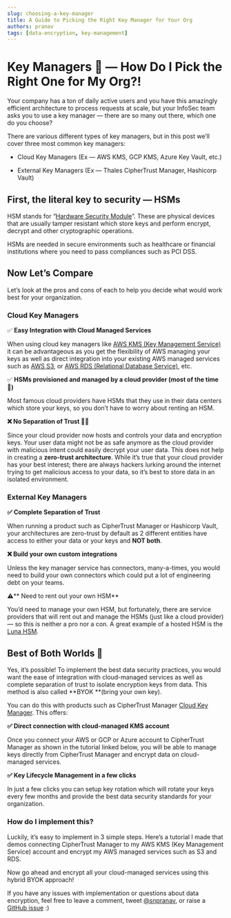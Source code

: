 ```yaml
---
slug: choosing-a-key-manager
title: A Guide to Picking the Right Key Manager for Your Org
authors: pranav
tags: [data-encryption, key-management]
---
```


# Key Managers 🔐 — How Do I Pick the Right One for My Org?!

Your company has a ton of daily active users and you have this amazingly efficient architecture to process requests at scale, but your InfoSec team asks you to use a key manager — there are so many out there, which one do you choose?

There are various different types of key managers, but in this post we’ll cover three most common key managers:

* Cloud Key Managers (Ex — AWS KMS, GCP KMS, Azure Key Vault, etc.)

* External Key Managers (Ex — Thales CipherTrust Manager, Hashicorp Vault)

## First, the literal  key to security — HSMs

HSM stands for “[Hardware Security Module](https://en.wikipedia.org/wiki/Hardware_security_module)”. These are physical devices that are usually tamper resistant which store keys and perform encrypt, decrypt and other cryptographic operations.

HSMs are needed in secure environments such as healthcare or financial institutions where you need to pass compliances such as PCI DSS.

## Now Let’s Compare

Let’s look at the pros and cons of each to help you decide what would work best for your organization.

### Cloud Key Managers

✅ **Easy Integration with Cloud Managed Services**

When using cloud key managers like [AWS KMS (Key Management Service)](https://aws.amazon.com/kms/) it can be advantageous as you get the flexibility of AWS managing your keys as well as direct integration into your existing AWS managed services such as [AWS S3](https://aws.amazon.com/s3/), or [AWS RDS (Relational Database Service)](https://aws.amazon.com/rods/), etc.

✅ **HSMs provisioned and managed by a cloud provider (most of the time 🤞)**

Most famous cloud providers have HSMs that they use in their data centers which store your keys, so you don’t have to worry about renting an HSM.

**❌ No Separation of Trust 🕵️‍♀️**

Since your cloud provider now hosts and controls your data and encryption keys. Your user data might not be as safe anymore as the cloud provider with malicious intent could easily decrypt your user data. This does not help in creating a **zero-trust architecture**. While it’s true that your cloud provider has your best interest; there are always hackers lurking around the internet trying to get malicious access to your data, so it’s best to store data in an isolated environment.

### External Key Managers

**✅ Complete Separation of Trust**

When running a product such as CipherTrust Manager or Hashicorp Vault, your architectures are zero-trust by default as 2 different entities have access to either your data or your keys and **NOT both**.

**❌ Build your own custom integrations**

Unless the key manager service has connectors, many-a-times, you would need to build your own connectors which could put a lot of engineering debt on your teams.

⚠️** Need to rent out your own HSM**

You’d need to manage your own HSM, but fortunately, there are service providers that will rent out and manage the HSMs (just like a cloud provider) — so this is neither a pro nor a con. A great example of a hosted HSM is the [Luna HSM](https://cpl.thalesgroup.com/encryption/data-protection-on-demand/services/luna-cloud-hsm).

## **Best of Both Worlds 🤔**

Yes, it’s possible! To implement the best data security practices, you would want the ease of integration with cloud-managed services as well as complete separation of trust to isolate encryption keys from data. This method is also called **BYOK **(bring your own key).

You can do this with products such as CipherTrust Manager [Cloud Key Manager](https://cpl.thalesgroup.com/encryption/key-management/ciphertrust-cloud-key-manager). This offers:

**✅ Direct connection with cloud-managed KMS account**

Once you connect your AWS or GCP or Azure account to CipherTrust Manager as shown in the tutorial linked below, you will be able to manage keys directly from CipherTrust Manager and encrypt data on cloud-managed services.

**✅ Key Lifecycle Management in a few clicks**

In just a few clicks you can setup key rotation which will rotate your keys every few months and provide the best data security standards for your organization.

### How do I implement this?

Luckily, it’s easy to implement in 3 simple steps. Here’s a tutorial I made that demos connecting CipherTrust Manager to my AWS KMS (Key Management Service) account and encrypt my AWS managed services such as S3 and RDS.


Now go ahead and encrypt all your cloud-managed services using this hybrid BYOK approach!

If you have any issues with implementation or questions about data encryption, feel free to leave a comment, tweet [@snpranav](https://twitter.com/snpranav), or raise a [GitHub issue](https://github.com/snpranav/data-encryption-in-transit-demo/issues/new) :)